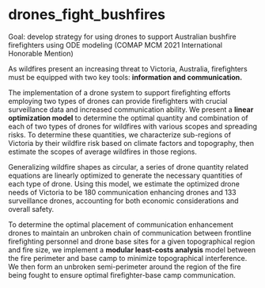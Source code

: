 # drones_fight_bushfires
Goal: develop strategy for using drones to support Australian bushfire firefighters using ODE modeling (COMAP MCM 2021 International Honorable Mention)

As wildfires present an increasing threat to Victoria, Australia, firefighters must be equipped with two key tools: **information and communication.**

The implementation of a drone system to support firefighting efforts employing two types of drones can provide firefighters with crucial surveillance data and increased communication ability. We present a **linear optimization model** to determine the optimal quantity and combination of each of two types of drones for wildfires with various scopes and spreading risks. To determine these quantities, we characterize sub-regions of Victoria by their wildfire risk based on climate factors and topography, then estimate the scopes of average wildfires in those regions. 

Generalizing wildfire shapes as circular, a series of drone quantity related equations are linearly optimized to generate the necessary quantities of each type of drone. Using this model, we estimate the optimized drone needs of Victoria to be 180 communication enhancing drones and 133 surveillance drones, accounting for both economic considerations and overall safety.

To determine the optimal placement of communication enhancement drones to maintain an unbroken chain of communication between frontline firefighting personnel and drone base sites for a given topographical region and fire size, we implement a **modular least-costs analysis** model between the fire perimeter and base camp to minimize topographical interference. We then form an unbroken semi-perimeter around the region of the fire being fought to ensure optimal firefighter-base camp communication.
